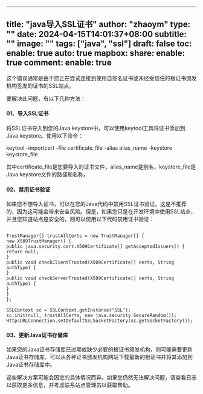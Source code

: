 
---
title: "java导入SSL证书"
author: "zhaoym"
type: ""
date: 2024-04-15T14:01:37+08:00
subtitle: ""
image: ""
tags: ["java", "ssl"]
draft: false
toc:
enable: true
auto: true
mapbox:
share:
enable: true
comment:
enable: true
---



这个错误通常是由于您正在尝试连接到使用自签名证书或未经受信任的根证书颁发机构签发的证书的SSL站点。

要解决此问题，有以下几种方法：

####  01、导入SSL证书

将SSL证书导入到您的Java keystore中。可以使用keytool工具将证书添加到Java keystore。使用以下命令：

keytool -importcert -file certificate_file -alias alias_name -keystore keystore_file

其中certificate_file是您要导入的证书文件，alias_name是别名，keystore_file是Java keystore文件的路径和名称。

#### 02、禁用证书验证

如果您不想导入证书，可以在您的Java代码中禁用SSL证书验证。这是不推荐的，因为这可能会带来安全风险。但是，如果您只是在开发环境中使用SSL站点，并且您知道站点是安全的，则可以使用以下代码禁用证书验证：



```

TrustManager[] trustAllCerts = new TrustManager[] {
new X509TrustManager() {
public java.security.cert.X509Certificate[] getAcceptedIssuers() {
return null;
}
public void checkClientTrusted(X509Certificate[] certs, String authType) {
}
public void checkServerTrusted(X509Certificate[] certs, String authType) {
}
}
};

SSLContext sc = SSLContext.getInstance("SSL");
sc.init(null, trustAllCerts, new java.security.SecureRandom());
HttpsURLConnection.setDefaultSSLSocketFactory(sc.getSocketFactory());

```


#### 03、更新Java证书存储库

如果您的Java证书存储库已过期或缺少必要的根证书颁发机构，则可能需要更新Java证书存储库。可以从各种证书颁发机构网站下载最新的根证书并将其添加到Java证书存储库中。

这些解决方案可能会因您的具体情况而异。如果您仍然无法解决问题，请查看日志以获取更多信息，并考虑联系站点管理员以获取帮助。